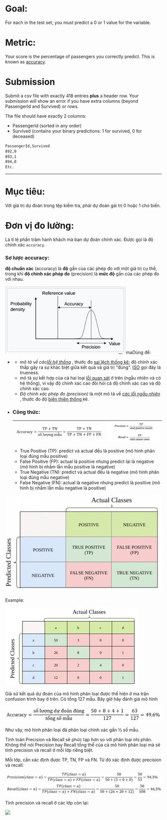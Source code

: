 # Goal:

For each in the test set, you must predict a 0 or 1 value for the variable.

# Metric:

Your score is the percentage of passengers you correctly predict. This is known as [accuracy](https://en.wikipedia.org/wiki/Accuracy_and_precision#In_binary_classification).

# Submission

Submit a csv file with exactly 418 entries **plus** a header row. Your submission will show an error if you have extra columns (beyond PassengerId and Survived) or rows.

The file should have exactly 2 columns:

* PassengerId (sorted in any order)
* Survived (contains your binary predictions: 1 for survived, 0 for deceased)

```markdown
PassengerId,Survived
892,0
893,1
894,0
Etc.
```

---

# Mục tiêu:

Với giá trị dự đoán trong tệp kiểm tra, phải dự đoán gái trị 0 hoặc 1 cho biến.

# Đơn vị đo lường:

Là tỉ lệ phần trăm hành khách mà bạn dự đoán chính xác. Được gọi là độ chính xác `accuracy`.

### Sơ lược accuracy:

**độ chuẩn xác** (accuracy) là **độ** gần của các phép đo với một giá trị cụ thể, trong khi **độ chính xác phép đo** (precision) là **mức độ** gần của các phép đo với nhau.

![1725608180790](image/Goal/1725608180790.png)maDùng để:

* * **mô tả về các*[lỗi hệ thống](https://vi.wikipedia.org/w/index.php?title=L%E1%BB%97i_quan_s%C3%A1t&action=edit&redlink=1 "Lỗi quan sát (trang không tồn tại)")* , thước đo [sai lệch thống kê](https://vi.wikipedia.org/w/index.php?title=Sai_l%E1%BB%87ch_th%E1%BB%91ng_k%C3%AA&action=edit&redlink=1 "Sai lệch thống kê (trang không tồn tại)"); độ chính xác thấp gây ra sự khác biệt giữa kết quả và giá trị "đúng". [ISO](https://vi.wikipedia.org/wiki/T%E1%BB%95_ch%E1%BB%A9c_ti%C3%AAu_chu%E1%BA%A9n_h%C3%B3a_qu%E1%BB%91c_t%E1%BA%BF "Tổ chức tiêu chuẩn hóa quốc tế") gọi đây là trueness.
  * mô tả sự kết hợp của cả hai loại [lỗi quan sát](https://vi.wikipedia.org/w/index.php?title=L%E1%BB%97i_quan_s%C3%A1t&action=edit&redlink=1 "Lỗi quan sát (trang không tồn tại)") ở trên (ngẫu nhiên và có hệ thống), vì vậy độ chính xác cao đòi hỏi cả độ chính xác cao và độ chính xác cao.
  * *Độ chính xác phép đo (precision)* là một mô tả về  *[các lỗi ngẫu nhiên](https://vi.wikipedia.org/w/index.php?title=L%E1%BB%97i_quan_s%C3%A1t&action=edit&redlink=1 "Lỗi quan sát (trang không tồn tại)")* , thước đo độ [biến thiên thống ](https://vi.wikipedia.org/w/index.php?title=Bi%E1%BA%BFn_thi%C3%AAn_th%E1%BB%91ng_k%C3%AA&action=edit&redlink=1 "Biến thiên thống kê (trang không tồn tại)")kê.
* ### Công thức:

  | ![1725610442356](image/Goal/1725610442356.png) | ![1725610449044](image/Goal/1725610449044.png) |
  | -------------------------------------------- | -------------------------------------------- |

  * True Positive (TP): predict và actual đều là positive (mô hình phân loại đúng mẫu positive)
  * False Positive (FP): actual là positive nhưng predict lại là negative (mô hình bị nhầm lẫn mẫu positive là negative)
  * True Negative (TN): predict và actual đều là negative (mô hình phân loại đúng mẫu negative)
  * False Negative (FN): actual là negative nhưng predict là positive (mô hình bị nhầm lẫn mẫu negative là positive)

![1725610633822](image/Goal/1725610633822.png)

Example:

![1725610697782](image/Goal/1725610697782.png)

Giả sử kết quả dự đoán của mô hình phân loại được thể hiện ở ma trận confusion trình bay ở trên. Có tổng 127 mẫu. Bây giờ hãy đánh giá mô hình

![1725610727642](image/Goal/1725610727642.png)

Như vậy, mô hình phân loại đã phân loại chính xác gần ½ số mẫu.

Tính toán Precision và Recall sẽ phức tạp hơn so với phân loại nhị phân. Không thể nói Precision hay Recall tổng thể của cả mô hình phân loại mà sẽ tính precision và recall ở mỗi lớp riêng biệt.

Mỗi lớp, cần xác định được TP, TN, FP và FN. Từ đó xác định được precision và recall:

![1725610764041](image/Goal/1725610764041.png)

Tính precision và recall ở các lớp còn lại:

![](https://tapit.vn/wp-content/uploads/2021/06/Precision-recall-tapitvn-2.png)
